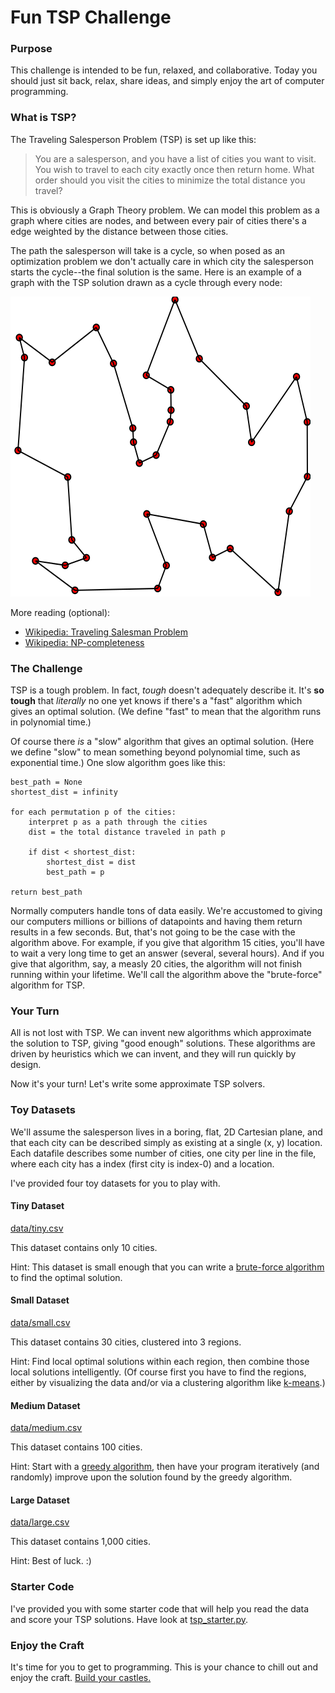 # Fun TSP Challenge

### Purpose

This challenge is intended to be fun, relaxed, and collaborative. Today you should just sit back, relax, share ideas, and simply enjoy the art of computer programming.

### What is TSP?

The Traveling Salesperson Problem (TSP) is set up like this:

> You are a salesperson, and you have a list of cities you want to visit. You wish to travel to each city exactly once then return home. What order should you visit the cities to minimize the total distance you travel?

This is obviously a Graph Theory problem. We can model this problem as a graph where cities are nodes, and between every pair of cities there's a edge weighted by the distance between those cities.

The path the salesperson will take is a cycle, so when posed as an optimization problem we don't actually care in which city the salesperson starts the cycle--the final solution is the same. Here is an example of a graph with the TSP solution drawn as a cycle through every node:

![TSP Example with Solution (ref: https://commons.wikimedia.org/wiki/File:GLPK_solution_of_a_travelling_salesman_problem.svg)](images/tsp_example.png)

More reading (optional):
- [Wikipedia: Traveling Salesman Problem](https://en.wikipedia.org/wiki/Travelling_salesman_problem)
- [Wikipedia: NP-completeness](https://en.wikipedia.org/wiki/NP-completeness)

### The Challenge

TSP is a tough problem. In fact, _tough_ doesn't adequately describe it. It's **so tough** that _literally_ no one yet knows if there's a "fast" algorithm which gives an optimal solution. (We define "fast" to mean that the algorithm runs in polynomial time.)

Of course there _is_ a "slow" algorithm that gives an optimal solution. (Here we define "slow" to mean something beyond polynomial time, such as exponential time.) One slow algorithm goes like this:

```
best_path = None
shortest_dist = infinity

for each permutation p of the cities:
    interpret p as a path through the cities
    dist = the total distance traveled in path p

    if dist < shortest_dist:
        shortest_dist = dist
        best_path = p

return best_path
```

Normally computers handle tons of data easily. We're accustomed to giving our computers millions or billions of datapoints and having them return results in a few seconds. But, that's not going to be the case with the algorithm above. For example, if you give that algorithm 15 cities, you'll have to wait a very long time to get an answer (several, several hours). And if you give that algorithm, say, a measly 20 cities, the algorithm will not finish running within your lifetime. We'll call the algorithm above the "brute-force" algorithm for TSP.

### Your Turn

All is not lost with TSP. We can invent new algorithms which approximate the solution to TSP, giving "good enough" solutions. These algorithms are driven by heuristics which we can invent, and they will run quickly by design.

Now it's your turn! Let's write some approximate TSP solvers.

### Toy Datasets

We'll assume the salesperson lives in a boring, flat, 2D Cartesian plane, and that each city can be described simply as existing at a single (x, y) location. Each datafile describes some number of cities, one city per line in the file, where each city has a index (first city is index-0) and a location.

I've provided four toy datasets for you to play with.

#### Tiny Dataset

[data/tiny.csv](data/tiny.csv)

This dataset contains only 10 cities.

Hint: This dataset is small enough that you can write a [brute-force algorithm](https://en.wikipedia.org/wiki/Brute-force_search) to find the optimal solution.

#### Small Dataset

[data/small.csv](data/small.csv)

This dataset contains 30 cities, clustered into 3 regions.

Hint: Find local optimal solutions within each region, then combine those local solutions intelligently. (Of course first you have to find the regions, either by visualizing the data and/or via a clustering algorithm like [k-means](https://en.wikipedia.org/wiki/K-means_clustering).)

#### Medium Dataset

[data/medium.csv](data/medium.csv)

This dataset contains 100 cities.

Hint: Start with a [greedy algorithm](https://en.wikipedia.org/wiki/Greedy_algorithm), then have your program iteratively (and randomly) improve upon the solution found by the greedy algorithm.

#### Large Dataset

[data/large.csv](data/large.csv)

This dataset contains 1,000 cities.

Hint: Best of luck. :)

### Starter Code

I've provided you with some starter code that will help you read the data and score your TSP solutions. Have look at [tsp_starter.py](tsp_starter.py).

### Enjoy the Craft

It's time for you to get to programming. This is your chance to chill out and enjoy the craft. [Build your castles.](https://gist.github.com/acu192/44582a272508c69541867f371490df25)
